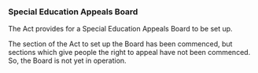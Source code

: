 ###  **Special Education Appeals Board**

The Act provides for a Special Education Appeals Board to be set up.

The section of the Act to set up the Board has been commenced, but sections
which give people the right to appeal have not been commenced. So, the Board
is not yet in operation.
